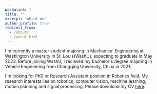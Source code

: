 ```yaml
---
permalink: /
title: ""
excerpt: "About me"
author_profile: true
redirect_from: 
  - /about/
  - /about.html
---
```


I'm currently a master student majoring in Mechanical Engineering at Washington University in St. Louis(WashU), expecting to graduate in May 2023. Before joining WashU, I recieved my bachelor's degree majoring in Vehicle Engineering from Chongqing University, China in 2021.

I'm looking for PhD or Research Assistant position in Robotics field. My research interests lies on robotics, computer vision, machine learning, motion planning and signal processing. Please download my CV [here](https://tianyouhu.github.io/blob/master/files/CV.pdf).

